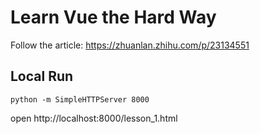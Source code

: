 # Learn Vue the Hard Way

Follow the article: https://zhuanlan.zhihu.com/p/23134551


## Local Run
```
python -m SimpleHTTPServer 8000
```
open http://localhost:8000/lesson_1.html
